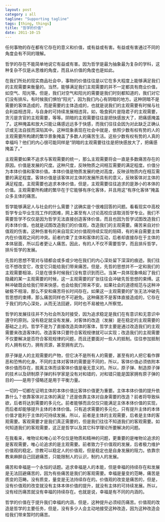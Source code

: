 ```yaml
---
layout: post
category : all
tagline: "Supporting tagline"
tags: [thing, things]
title: "哲学的价值"
date: 2011-10-15
---
```

任何事物的存在都有它存在的意义和价值，或有益或有害。有益或有害通过不同的角度会有不同的理解。

哲学的存在不能简单地说它有益或有害。因为哲学是最为抽象最为复杂的学科，这种复杂不仅是从思维的角度，而且从价值的角度也是如此。

在我们所处的现实商品社会中，事物的价值往往是以它在多大程度上能够满足我们的主观需要来衡量的。当然，能够满足我们主观需要的并不一定都具有商业价值，如空气、阳光等。但是，我们对空气和阳光的需要是我们时刻都知道的，我们对它们没有排斥。有时候我们惧怕“阳光”，因为我们内心有阴暗的地方。这种阴暗不是需要的客体造成的，而是需要的主体造成的，也就是说我们的主观需要有时候与社会利益相违背，与自身的可持续发展相违背。如，吸食鸦片是隐君子的主观需要，贪污是贪官的主观需要，等等。阴暗的主观需要往往是把快感放大了，把痛感掩盖了。这种掩盖和放大只能让痛感远远多于快感，而我们往往会因为对此缺乏正确认识或无法自拔而深陷其中。这种现象表现在社会中就是，依照少数有权有势的人的主观需要所构建的繁华景象掩盖了多数人的痛苦生活。这些少数有权有势的人真的幸福吗？他们的内心很可能同样是“阴暗的主观需要往往是把快感放大了，把痛感掩盖了。”

主观需要如果不追求与客观需要的统一，那么主观需要将会一直是多数痛苦存在的原因。价值是发展的尺度。这种尺度，反映物质之间相互需要的满足程度。价值分为本体价值和客体价值。本体价值是物质发展的绝对高度，反映该物质内在相互需要的满足程度。客体价值是该客体对主体的发展所具有的意义，反映客体对主体的满足程度。主观需要也追求本体价值，但是，主观需要往往追求的是渺小的本体的价值。主观需要所构建的繁华在于它能够有序化客体，并且用这“有序化客体”掩盖众多主体的痛苦。

哲学能够满足人与社会的什么需要？这确实是个很难回答的问题。看看现实中高校哲学专业毕业生找工作的困难，网上甚至有人讨论高校应该取消哲学专业。我们不需要哲学不仅仅是因为哲学无法直接创造客体价值，而且也因为哲学试图改造我们的本体价值，也就是试图改造我们的价值观，改造我们的主观需要。痛苦来自对价值观的伤害。这种伤害有的来自现实对价值观持续实现的阻碍，有的来自需要主体内在价值观之间的冲突。前者约束了主体和客体的互动，后者却直接存在于主体的本体层面，所以后者更让人痛苦。因此，有的人不仅不需要哲学，而且排斥哲学，排斥哲学的发展。

先哲的思想不管对与错都会或多或少地在我们的内心深处留下深深的痕迹。我们往往不想改变它，改变它只能给我们带来痛苦。但是，先哲的思想并不一定和我们的主观需要相溶，只是在很多时候我们没有意识到而已。当某一具体现象唤起了我们隐藏的某一主观需要的时候，这一主观需要的扩张往往会冲破先哲思想的束缚。这种冲破既会给我们带来快感，也会给我们带来不安。如果社会的道德规范与这种冲破极不相溶，那么不安和痛苦将长时间存在。如果这一主观需要的扩张无法冲破先哲思想的束缚，那么痛苦同样也不可避免。这种痛苦不是客体直接造成的，它存在于我们的内心深处，从而无法回避，同时也不易被他人所察觉。

哲学的发展往往并不为社会所及时接受，因为追求稳定是我们在有意识和无意识中遵守的原则。没有稳定就没有发展，对客体的改造（发展）是在稳定的主观需要的基础之上的。哲学不是为了直接改造具体的客体，哲学主要是通过改造我们的主观需要来改造客体的。改造客体只要符合客观规律就可以实现；改造我们的主观需要不仅要解决是否符合客观规律的问题，而且还要面对一些人的抵制。往往参加抵制的人拥有权力，拥有资源，甚至拥有武力。

原子弹是人的主观需要的产物，但它决不是所有人的需要，甚至有的人把它看作罪恶和恐怖的化身。不同的主体对客体的需要是不同的，所以，客体价值必须依附本体价值而存在，脱离主体而谈客体价值是毫无意义的。所以，原子弹、制造原子弹的技术以及研制原子弹的科学家是没有对和错的，对和错只能是国家拥有原子弹的目的——是用于侵略还是用于平衡力量。

一切的一切都在证明主体的本体价值比客体价值更为重要。主体本体价值的提升依靠什么？依靠客体对主体的满足？还是依靠主体对自身需要的改造？前者将导致纵欲，后者将达到需要的多元化。前者能够而且仅仅只能满足主体本体价值的实现，而后者却能够提升主体的本体价值。只有追求需要的多元化，只有提升主体的本体价值才能利于主体的可持续发展。所以，前者是主体的主观需要，后者是主体的客观需要。客观需要才是我们真正需要的，但是我们往往不知道我们的客观需要。如何知道我们的客观需要，这正是哲学以及其它科学理论所要解决的问题。

在我看来，唯物论和唯心论不仅仅是物质和精神的问题，更重要的是唯物论追求的是客观需要，唯心论追求的是主观需要。前者致力于价值观的发展，后者极力维护价值观的稳定。宗教可以稳定人的价值观，但是稳定也是自身发展的阻力。依靠宗教来麻醉自己回避痛苦，只能限制人的认识，制约人的发展。

痛苦和幸福是一个永恒的话题。追求幸福是人的本能，但是幸福的持续存在和发展是无法回避痛苦的，因为有些痛苦是我们的客观需要。幸福是量变的范畴，痛苦是质变的范畴。没有质变，量变是无法持续存在的。价值观的改变是痛苦的，但是，没有价值观的改变就没有主体本体价值的提升，就没有主体的可持续发展。所以，没有经历痛苦就没有幸福的持续存在。也就是说，幸福是有不同的内涵的。

哲学的价值在于提升我们幸福的内涵，但是，这种提升必须经历痛苦。价值观的改造是哲学的主要任务，但是，没有多少人会主动地接受这种改造，因为这种改造会给我们带来暂时的痛苦。